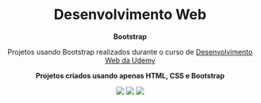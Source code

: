 <div align="center">
  <h1> Desenvolvimento Web </h1>
  <p><b>
    Bootstrap
  </b></p>
  <p>
    Projetos usando Bootstrap realizados durante o curso de <a href="https://www.udemy.com/course/web-completo/">Desenvolvimento Web da Udemy</a>
  </p>
  <p>
    <b> Projetos criados usando apenas HTML, CSS e Bootstrap </b>
  </p>
  <img src="https://img.shields.io/badge/HTML5-E34F26?style=for-the-badge&logo=html5&logoColor=white"> <img src="https://img.shields.io/badge/CSS3-1572B6?style=for-the-badge&logo=css3&logoColor=white"> <img src="https://img.shields.io/badge/Bootstrap-563D7C?style=for-the-badge&logo=bootstrap&logoColor=white">
</div>
